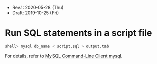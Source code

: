 * Rev.1: 2020-05-28 (Thu)
* Draft: 2019-10-25 (Fri)
# Run SQL statements in a script file
```bash
shell> mysql db_name < script.sql > output.tab
```
For details, refer to [MySQL Command-Line Client mysql](https://dev.mysql.com/doc/refman/8.0/en/mysql.html).
